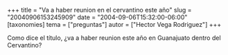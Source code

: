 +++
title = "Va a haber reunion en el cervantino este año"
slug = "20040906153245909"
date = "2004-09-06T15:32:00-06:00"
[taxonomies]
tema = ["preguntas"]
autor = ["Hector Vega Rodriguez"]
+++

Como dice el título, ¿va a haber reunion este año en Guanajuato dentro
del Cervantino?
